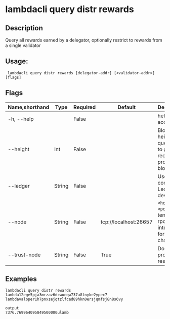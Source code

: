 # lambdacli query distr rewards

## Description

Query all rewards earned by a delegator, optionally restrict to rewards from a single validator

## Usage:

```
 lambdacli query distr rewards [delegator-addr] [<validator-addr>] [flags]
```

## Flags

| Name,shorthand | Type   | Required | Default               | Description                                                  |
| -------------- | ------ | -------- | --------------------- | ------------------------------------------------------------ |
| -h, --help     |        | False    |                       | help for account                                             |
| --height       | Int    | False    |                       | Block height to query, omit to get most recent provable block|
| --ledger       | String | False    |                       | Use a connected Ledger device                                |
| --node         | String | False    | tcp://localhost:26657 | `<host>:<port>`to tendermint rpc interface for this chain    |
| --trust-node   | String | False    | True                  | Don't verify proofs for responses                            |


## Examples

```
lambdacli query distr rewards lambda12ege5pja3mrzaz6dcwueqw737a8lnyke2ypec7 lambdavaloper1h7pnxzejqtzlfcad89hkn0ersjqmfsj8n8s6vy

output
7376.769964095849500000ulamb
```

​           
